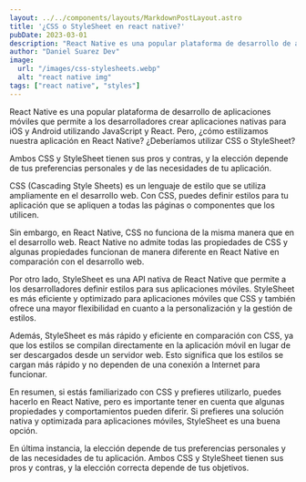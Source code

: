 ```yaml
---
layout: ../../components/layouts/MarkdownPostLayout.astro
title: '¿CSS o StyleSheet en react native?'
pubDate: 2023-03-01
description: "React Native es una popular plataforma de desarrollo de aplicaciones..."
author: "Daniel Suarez Dev"
image:
  url: "/images/css-stylesheets.webp"
  alt: "react native img"
tags: ["react native", "styles"]
---
```


React Native es una popular plataforma de desarrollo de aplicaciones móviles que permite a los desarrolladores crear aplicaciones nativas para iOS y Android utilizando JavaScript y React. Pero, ¿cómo estilizamos nuestra aplicación en React Native? ¿Deberíamos utilizar CSS o StyleSheet?

Ambos CSS y StyleSheet tienen sus pros y contras, y la elección depende de tus preferencias personales y de las necesidades de tu aplicación.

CSS (Cascading Style Sheets) es un lenguaje de estilo que se utiliza ampliamente en el desarrollo web. Con CSS, puedes definir estilos para tu aplicación que se apliquen a todas las páginas o componentes que los utilicen.

Sin embargo, en React Native, CSS no funciona de la misma manera que en el desarrollo web. React Native no admite todas las propiedades de CSS y algunas propiedades funcionan de manera diferente en React Native en comparación con el desarrollo web.

Por otro lado, StyleSheet es una API nativa de React Native que permite a los desarrolladores definir estilos para sus aplicaciones móviles. StyleSheet es más eficiente y optimizado para aplicaciones móviles que CSS y también ofrece una mayor flexibilidad en cuanto a la personalización y la gestión de estilos.

Además, StyleSheet es más rápido y eficiente en comparación con CSS, ya que los estilos se compilan directamente en la aplicación móvil en lugar de ser descargados desde un servidor web. Esto significa que los estilos se cargan más rápido y no dependen de una conexión a Internet para funcionar.

En resumen, si estás familiarizado con CSS y prefieres utilizarlo, puedes hacerlo en React Native, pero es importante tener en cuenta que algunas propiedades y comportamientos pueden diferir. Si prefieres una solución nativa y optimizada para aplicaciones móviles, StyleSheet es una buena opción.

En última instancia, la elección depende de tus preferencias personales y de las necesidades de tu aplicación. Ambos CSS y StyleSheet tienen sus pros y contras, y la elección correcta depende de tus objetivos.